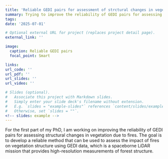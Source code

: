 ```yaml
---
title: 'Reliable GEDI pairs for assessment of strctural changes in vegetation due to fires'
summary: Trying to improve the reliability of GEDI pairs for assessing structural changes
tags:
date: '2025-07-01'

# Optional external URL for project (replaces project detail page).
external_link: ''

image:
  caption: Reliable GEDI pairs
  focal_point: Smart

links:
url_code: ''
url_pdf: ''
url_slides: ''
url_video: ''

# Slides (optional).
#   Associate this project with Markdown slides.
#   Simply enter your slide deck's filename without extension.
#   E.g. `slides = "example-slides"` references `content/slides/example-slides.md`.
#   Otherwise, set `slides = ""`.
<!-- slides: example -->
---
```


For the first part of my PhD, I am working on improving the reliability of GEDI pairs for assessing structural changes in vegetation due to fires. The goal is to develop a reliable method that can be used to assess the impact of fires on vegetation structure using GEDI data, which is a spaceborne LiDAR mission that provides high-resolution measurements of forest structure.

